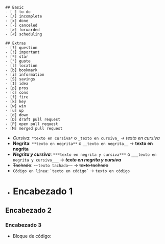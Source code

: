 ```
## Basic
- [ ] to-do
- [/] incomplete
- [x] done
- [-] canceled
- [>] forwarded
- [<] scheduling

## Extras
- [?] question
- [!] important
- [*] star
- ["] quote
- [l] location
- [b] bookmark
- [i] information
- [S] savings
- [I] idea
- [p] pros
- [c] cons
- [f] fire
- [k] key
- [w] win
- [u] up
- [d] down
- [D] draft pull request
- [P] open pull request
- [M] merged pull request
```


- *Cursiva*: `*texto en cursiva*` o `_texto en cursiva_` → *texto en cursiva*
- **Negrita**: `**texto en negrita**` o `__texto en negrita__` → **texto en negrita**
- ***Negrita y cursiva***: `***texto en negrita y cursiva***` o `___texto en negrita y cursiva___` → ***texto en negrita y cursiva***
- ~~Tachado~~: `~~texto tachado~~` → ~~texto tachado~~
- `Código en línea`: `` `texto en código` `` → `texto en código`
- # Encabezado 1
## Encabezado 2
### Encabezado 3

- Bloque de código:
  ```markdown
